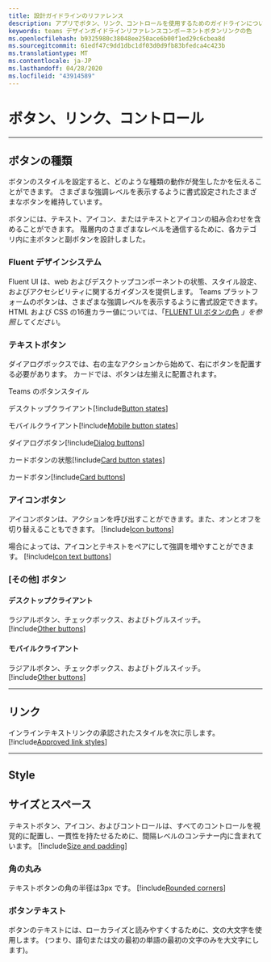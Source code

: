 ```yaml
---
title: 設計ガイドラインのリファレンス
description: アプリでボタン、リンク、コントロールを使用するためのガイドラインについて説明します。
keywords: teams デザインガイドラインリファレンスコンポーネントボタンリンクの色
ms.openlocfilehash: b9325980c38048ee250ace6b00f1ed29c6cbea8d
ms.sourcegitcommit: 61edf47c9dd1dbc1df03d0d9fb83bfedca4c423b
ms.translationtype: MT
ms.contentlocale: ja-JP
ms.lasthandoff: 04/28/2020
ms.locfileid: "43914589"
---
```

# <a name="buttons-links-and-controls"></a>ボタン、リンク、コントロール

---

## <a name="button-types"></a>ボタンの種類

ボタンのスタイルを設定すると、どのような種類の動作が発生したかを伝えることができます。 さまざまな強調レベルを表示するように書式設定されたさまざまなボタンを維持しています。

ボタンには、テキスト、アイコン、またはテキストとアイコンの組み合わせを含めることができます。 階層内のさまざまなレベルを通信するために、各カテゴリ内に主ボタンと副ボタンを設計しました。

### <a name="fluent-design-system"></a>Fluent デザインシステム

Fluent UI は、web およびデスクトップコンポーネントの状態、スタイル設定、およびアクセシビリティに関するガイダンスを提供します。 Teams プラットフォームのボタンは、さまざまな強調レベルを表示するように書式設定できます。 HTML および CSS の16進カラー値については、「[FLUENT UI ボタンの色](https://fluentsite.z22.web.core.windows.net/components/button/definition?showCode=false&showRtl=false&showTransparent=false&showVariables=true#types-emphasis) *」を参照してください*。  

### <a name="text-buttons"></a>テキストボタン

ダイアログボックスでは、右の主なアクションから始めて、右にボタンを配置する必要があります。 カードでは、ボタンは左揃えに配置されます。

Teams のボタンスタイル

デスクトップクライアント[!include[Button states](~/includes/design/buttons-image-states.html)]

モバイルクライアント[!include[Mobile button states](~/includes/design/buttons-mobile-image-states.html)]

ダイアログボタン[!include[Dialog buttons](~/includes/design/buttons-image-dialog.html)]

カードボタンの状態[!include[Card button states](~/includes/design/buttons-image-cardstates.html)]

カードボタン[!include[Card buttons](~/includes/design/buttons-image-card.html)]

### <a name="icon-buttons"></a>アイコンボタン

アイコンボタンは、アクションを呼び出すことができます。また、オンとオフを切り替えることもできます。
[!include[Icon buttons](~/includes/design/buttons-image-icon.html)]

場合によっては、アイコンとテキストをペアにして強調を増やすことができます。
[!include[Icon text buttons](~/includes/design/buttons-image-icontext.html)]

### <a name="miscellaneous-buttons"></a>[その他] ボタン

#### <a name="desktop-clients"></a>デスクトップクライアント
ラジアルボタン、チェックボックス、およびトグルスイッチ。<br/>
[!include[Other buttons](~/includes/design/buttons-image-others.html)]

#### <a name="mobile-clients"></a>モバイルクライアント
ラジアルボタン、チェックボックス、およびトグルスイッチ。<br/>
[!include[Other buttons](~/includes/design/buttons-image-mobile-others.html)]

---

## <a name="links"></a>リンク

インラインテキストリンクの承認されたスタイルを次に示します。
[!include[Approved link styles](~/includes/design/links-image-text.html)]

---

## <a name="style"></a>Style

## <a name="size-and-padding"></a>サイズとスペース

テキストボタン、アイコン、およびコントロールは、すべてのコントロールを視覚的に配置し、一貫性を持たせるために、間隔レベルのコンテナー内に含まれています。
[!include[Size and padding](~/includes/design/style-image-size.html)]

### <a name="rounded-corners"></a>角の丸み

テキストボタンの角の半径は3px です。
[!include[Rounded corners](~/includes/design/style-image-corners.html)]

### <a name="button-text"></a>ボタンテキスト

ボタンのテキストには、ローカライズと読みやすくするために、文の大文字を使用します。 (つまり、語句または文の最初の単語の最初の文字のみを大文字にします)。
